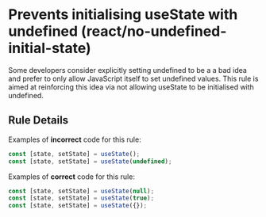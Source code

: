# Prevents initialising useState with undefined (react/no-undefined-initial-state)

Some developers consider explicitly setting undefined to be a a bad idea and prefer to only allow JavaScript itself to set undefined values. This rule is aimed at reinforcing this idea via not allowing useState to be initialised with undefined.

## Rule Details

Examples of **incorrect** code for this rule:

```jsx
const [state, setState] = useState();
const [state, setState] = useState(undefined);
```

Examples of **correct** code for this rule:

```jsx
const [state, setState] = useState(null);
const [state, setState] = useState(true);
const [state, setState] = useState({});
```
